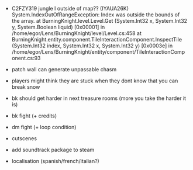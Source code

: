 * C2FZY319 jungle I outside of map?? (IYAUA26K)
System.IndexOutOfRangeException: Index was outside the bounds of the array.
  at BurningKnight.level.Level.Get (System.Int32 x, System.Int32 y, System.Boolean liquid) [0x00001] in /home/egor/Lens/BurningKnight/level/Level.cs:458 
  at BurningKnight.entity.component.TileInteractionComponent.InspectTile (System.Int32 index, System.Int32 x, System.Int32 y) [0x0003e] in /home/egor/Lens/BurningKnight/entity/component/TileInteractionComponent.cs:93 

* patch wall can generate unpassable chasm
* players might think they are stuck when they dont know that you can break snow
* bk should get harder in next treasure rooms (more you take the harder it is)
* bk fight (+ credits)
* dm fight (+ loop condition)
* cutscenes
* add soundtrack package to steam 
* localisation (spanish/french/italian?)